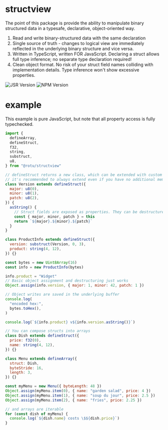 # structview

The point of this package is provide the ability to manipulate binary structured
data in a typesafe, declarative, object-oriented way.

1. Read and write binary-structured data with the same declaration
2. Single source of truth - changes to logical view are immediately reflected in
   the underlying binary structure and vice versa.
3. Written in TypeScript, written FOR JavaScript. Declaring a struct allows full
   type inference; no separate type declaration required!
4. Clean object format. No risk of your struct field names colliding with
   implementation details. Type inference won't show excessive properties.

![JSR Version](https://img.shields.io/jsr/v/@rotu/structview)
![NPM Version](https://img.shields.io/npm/v/@rotu/structview)

# example

This example is pure JavaScript, but note that all property access is fully
typechecked.

```js
import {
  defineArray,
  defineStruct,
  f32,
  string,
  substruct,
  u8,
} from "@rotu/structview"

// defineStruct returns a new class, which can be extended with custom getters, setters, and methods
// it's recommended to always extend even if you have no additional members, so you can benefit from declaration hoisting.
class Version extends defineStruct({
  major: u8(0),
  minor: u8(1),
  patch: u8(2),
}) {
  asString() {
    // Struct fields are exposed as properties. They can be destructured like any other js object
    const { major, minor, patch } = this
    return `${major}.${minor}.${patch}`
  }
}

class ProductInfo extends defineStruct({
  version: substruct(Version, 0, 3),
  product: string(4, 12),
}) {}

const bytes = new Uint8Array(16)
const info = new ProductInfo(bytes)

info.product = "Widget"
// Basic object assignment and destructuring just works
Object.assign(info.version, { major: 1, minor: 42, patch: 1 })

// Object writes are saved in the underlying buffer
console.log(
  "encoded hex:",
  bytes.toHex(),
)

console.log(`${info.product} v${info.version.asString()}`)

// You can compose structs into arrays
class Dish extends defineStruct({
  price: f32(0),
  name: string(4, 12),
}) {}

class Menu extends defineArray({
  struct: Dish,
  byteStride: 16,
  length: 3,
}) {}

const myMenu = new Menu({ byteLength: 48 })
Object.assign(myMenu.item(0), { name: "garden salad", price: 4 })
Object.assign(myMenu.item(1), { name: "soup du jour", price: 2.5 })
Object.assign(myMenu.item(2), { name: "fries", price: 2.25 })

// and arrays are iterable
for (const dish of myMenu) {
  console.log(`${dish.name} costs \$${dish.price}`)
}
```
